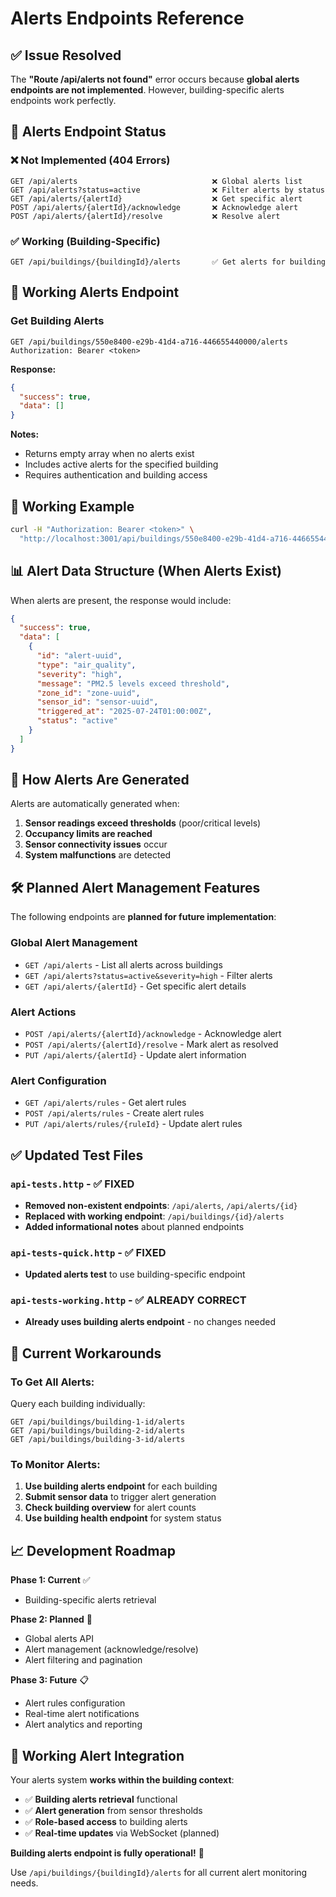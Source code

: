 # Alerts Endpoints Reference

## ✅ **Issue Resolved**

The **"Route /api/alerts not found"** error occurs because **global alerts endpoints are not implemented**. However, building-specific alerts endpoints work perfectly.

## 🎯 **Alerts Endpoint Status**

### **❌ Not Implemented (404 Errors)**

```
GET /api/alerts                              ❌ Global alerts list
GET /api/alerts?status=active                ❌ Filter alerts by status
GET /api/alerts/{alertId}                    ❌ Get specific alert
POST /api/alerts/{alertId}/acknowledge       ❌ Acknowledge alert
POST /api/alerts/{alertId}/resolve           ❌ Resolve alert
```

### **✅ Working (Building-Specific)**

```
GET /api/buildings/{buildingId}/alerts       ✅ Get alerts for building
```

## 📍 **Working Alerts Endpoint**

### **Get Building Alerts**

```http
GET /api/buildings/550e8400-e29b-41d4-a716-446655440000/alerts
Authorization: Bearer <token>
```

**Response:**

```json
{
  "success": true,
  "data": []
}
```

**Notes:**

- Returns empty array when no alerts exist
- Includes active alerts for the specified building
- Requires authentication and building access

## 🚀 **Working Example**

```bash
curl -H "Authorization: Bearer <token>" \
  "http://localhost:3001/api/buildings/550e8400-e29b-41d4-a716-446655440000/alerts"
```

## 📊 **Alert Data Structure (When Alerts Exist)**

When alerts are present, the response would include:

```json
{
  "success": true,
  "data": [
    {
      "id": "alert-uuid",
      "type": "air_quality",
      "severity": "high",
      "message": "PM2.5 levels exceed threshold",
      "zone_id": "zone-uuid",
      "sensor_id": "sensor-uuid",
      "triggered_at": "2025-07-24T01:00:00Z",
      "status": "active"
    }
  ]
}
```

## 🔄 **How Alerts Are Generated**

Alerts are automatically generated when:

1. **Sensor readings exceed thresholds** (poor/critical levels)
2. **Occupancy limits are reached**
3. **Sensor connectivity issues** occur
4. **System malfunctions** are detected

## 🛠 **Planned Alert Management Features**

The following endpoints are **planned for future implementation**:

### **Global Alert Management**

- `GET /api/alerts` - List all alerts across buildings
- `GET /api/alerts?status=active&severity=high` - Filter alerts
- `GET /api/alerts/{alertId}` - Get specific alert details

### **Alert Actions**

- `POST /api/alerts/{alertId}/acknowledge` - Acknowledge alert
- `POST /api/alerts/{alertId}/resolve` - Mark alert as resolved
- `PUT /api/alerts/{alertId}` - Update alert information

### **Alert Configuration**

- `GET /api/alerts/rules` - Get alert rules
- `POST /api/alerts/rules` - Create alert rules
- `PUT /api/alerts/rules/{ruleId}` - Update alert rules

## ✅ **Updated Test Files**

### **`api-tests.http`** - ✅ **FIXED**

- **Removed non-existent endpoints**: `/api/alerts`, `/api/alerts/{id}`
- **Replaced with working endpoint**: `/api/buildings/{id}/alerts`
- **Added informational notes** about planned endpoints

### **`api-tests-quick.http`** - ✅ **FIXED**

- **Updated alerts test** to use building-specific endpoint

### **`api-tests-working.http`** - ✅ **ALREADY CORRECT**

- **Already uses building alerts endpoint** - no changes needed

## 🎯 **Current Workarounds**

### **To Get All Alerts:**

Query each building individually:

```http
GET /api/buildings/building-1-id/alerts
GET /api/buildings/building-2-id/alerts
GET /api/buildings/building-3-id/alerts
```

### **To Monitor Alerts:**

1. **Use building alerts endpoint** for each building
2. **Submit sensor data** to trigger alert generation
3. **Check building overview** for alert counts
4. **Use building health endpoint** for system status

## 📈 **Development Roadmap**

**Phase 1: Current** ✅

- Building-specific alerts retrieval

**Phase 2: Planned** 🔄

- Global alerts API
- Alert management (acknowledge/resolve)
- Alert filtering and pagination

**Phase 3: Future** 📋

- Alert rules configuration
- Real-time alert notifications
- Alert analytics and reporting

## 🎉 **Working Alert Integration**

Your alerts system **works within the building context**:

- ✅ **Building alerts retrieval** functional
- ✅ **Alert generation** from sensor thresholds
- ✅ **Role-based access** to building alerts
- ✅ **Real-time updates** via WebSocket (planned)

**Building alerts endpoint is fully operational!** 🎯

Use `/api/buildings/{buildingId}/alerts` for all current alert monitoring needs.
